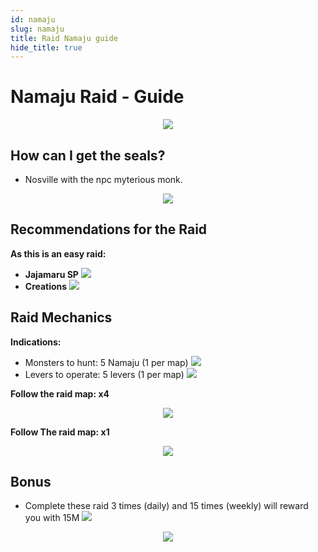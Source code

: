 ```yaml
---
id: namaju
slug: namaju
title: Raid Namaju guide
hide_title: true
---
```


# Namaju Raid - Guide
<p align="center">
<img src="https://imagizer.imageshack.com/img921/6979/gRHYOP.png" border="0"/></p>

## How can I get the seals?

- Nosville with the npc myterious monk.

<p align="center">
<img src="https://imagizer.imageshack.com/img923/2641/9i9PT0.png" border="0"/></p>

## Recommendations for the Raid


**As this is an easy raid:**

- **Jajamaru SP** ![](https://imageshack.com/i/pnsuxPM3p)
- **Creations** ![](https://imagizer.imageshack.com/img924/7378/cl9KCL.png)

## Raid Mechanics

**Indications:**

- Monsters to hunt: 5 Namaju (1 per map) ![](https://imagizer.imageshack.com/img924/9220/24087U.png)
- Levers to operate: 5 levers (1 per map) ![](https://imagizer.imageshack.com/img923/6427/2zgVM6.png) 

**Follow the raid map: x4**
<p align="center">
<img src="https://imagizer.imageshack.com/img924/9775/zZnqZM.png" border="0"/></p>

**Follow The raid map: x1**

<p align="center">
<img src="https://imagizer.imageshack.com/img922/3940/bFQlnt.png" border="0"/></p>

## Bonus

- Complete these raid 3 times (daily) and 15 times (weekly) will reward you with 15M ![](https://imageshack.com/i/pmxtsJJ0p)
<p align="center">
<img src="https://imagizer.imageshack.com/img922/9379/WKEUhL.png" border="0"/></p>